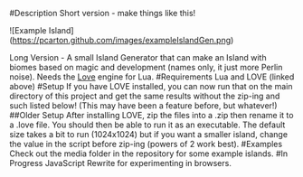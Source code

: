 #Description
  Short version - make things like this!

  ![Example Island]
  (https://pcarton.github.com/images/exampleIslandGen.png)

  Long Version -
  A small Island Generator that can make an Island with biomes based on magic and development (names only, it just more Perlin noise). Needs the [Love](love2d.org) engine for Lua.
#Requirements
  Lua and LOVE (linked above)
#Setup
  If you have LOVE installed, you can now run that on the main directory of this project and get the same results without the zip-ing and such listed below! (This may have been a feature before, but whatever!)
##Older Setup
  After installing LOVE, zip the files into a .zip then rename it to a .love file. You should then be able to run it as an executable. The default size takes a bit to run (1024x1024) but if you want a smaller island, change the value in the script before zip-ing (powers of 2 work best).
#Examples
  Check out the media folder in the repository for some example islands.
#In Progress
  JavaScript Rewrite for experimenting in browsers.
